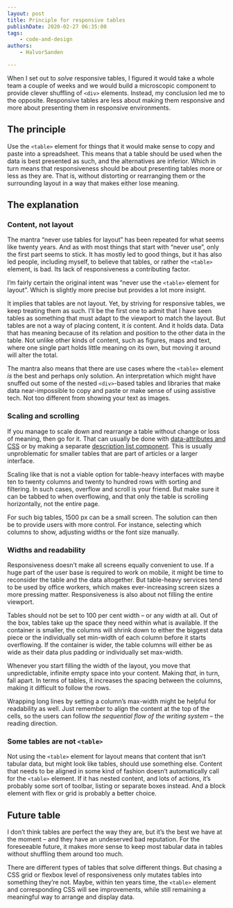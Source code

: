 ```yaml
---
layout: post
title: Principle for responsive tables
publishDate: 2020-02-27 06:35:00
tags: 
    - code-and-design
authors:
    - HalvorSanden

---
```


When I set out to _solve_ responsive tables, I figured it would take a whole team a couple of weeks and we would build a microscopic component to provide clever shuffling of `<div>` elements. Instead, my conclusion led me to the opposite. Responsive tables are less about making them responsive and more about presenting them in responsive environments.

## The principle
Use the `<table>` element for things that it would make sense to copy and paste into a spreadsheet. This means that a table should be used when the data is best presented as such, and the alternatives are inferior. Which in turn means that responsiveness should be about presenting tables more or less as they are. That is, without distorting or rearranging them or the surrounding layout in a way that makes either lose meaning.

## The explanation

### Content, not layout
The mantra “never use tables for layout” has been repeated for what seems like twenty years. And as with most things that start with “never use”, only the first part seems to stick. It has mostly led to good things, but it has also led people, including myself, to believe that tables, or rather the `<table>` element, is bad. Its lack of responsiveness a contributing factor.

I’m fairly certain the original intent was “never use the `<table>` element for layout”. Which is slightly more precise but provides a lot more insight.

It implies that tables are not layout. Yet, by striving for responsive tables, we keep treating them as such. I’ll be the first one to admit that I have seen tables as something that must adapt to the viewport to match the layout. But tables are not a way of placing content, it _is_ content. And it holds data. Data that has meaning because of its relation and position to the other data in the table. Not unlike other kinds of content, such as figures, maps and text, where one single part holds little meaning on its own, but moving it around will alter the total.

The mantra also means that there are use cases where the `<table>` element _is_ the best and perhaps only solution. An interpretation which might have snuffed out some of the nested `<div>`-based tables and libraries that make data near-impossible to copy and paste or make sense of using assistive tech. Not too different from showing your text as images.

### Scaling and scrolling
If you manage to scale down and rearrange a table without change or loss of meaning, then go for it. That can usually be done with [data-attributes and CSS](https://codepen.io/hwsanden/pen/oNXzpqd) or by making a separate [description list component](https://inclusive-components.design/data-tables/). This is usually unproblematic for smaller tables that are part of articles or a larger interface.

Scaling like that is not a viable option for table-heavy interfaces with maybe ten to twenty columns and twenty to hundred rows with sorting and filtering. In such cases, overflow and scroll is your friend. But make sure it can be tabbed to when overflowing, and that only the table is scrolling horizontally, not the entire page.

For such big tables, 1500 px can be a small screen. The solution can then be to provide users with more control. For instance, selecting which columns to show, adjusting widths or the font size manually.

### Widths and readability
Responsiveness doesn’t make all screens equally convenient to use. If a huge part of the user base is required to work on mobile, it might be time to reconsider the table and the data altogether. But table-heavy services tend to be used by office workers, which makes ever-increasing screen sizes a more pressing matter. Responsiveness is also about not filling the entire viewport. 

Tables should not be set to 100 per cent width – or any width at all. Out of the box, tables take up the space they need within what is available. If the container is smaller, the columns will shrink down to either the biggest data piece or the individually set min-width of each column before it starts overflowing. If the container is wider, the table columns will either be as wide as their data plus padding or individually set max-width. 

Whenever you start filling the width of the layout, you move that unpredictable, infinite empty space into your content. Making _that_, in turn, fall apart. In terms of tables, it increases the spacing between the columns, making it difficult to follow the rows.

Wrapping long lines by setting a column’s max-width might be helpful for readability as well. Just remember to align the content at the top of the cells, so the users can follow _the sequential flow of the writing system_ – the reading direction.

### Some tables are not `<table>`
Not using the `<table>` element for layout means that content that isn’t tabular data, but might look like tables, should use something else. Content that needs to be aligned in some kind of fashion doesn’t automatically call for the `<table>` element. If it has nested content, and lots of actions, it’s probably some sort of toolbar, listing or separate boxes instead. And a block element with flex or grid is probably a better choice.

## Future table
I don’t think tables are perfect the way they are, but it’s the best we have at the moment – and they have an undeserved bad reputation. For the foreseeable future, it makes more sense to keep most tabular data in tables without shuffling them around too much. 

There are different types of tables that solve different things. But chasing a CSS grid or flexbox level of responsiveness only mutates tables into something they’re not. Maybe, within ten years time, the `<table>` element and corresponding CSS will see improvements, while still remaining a meaningful way to arrange and display data.
